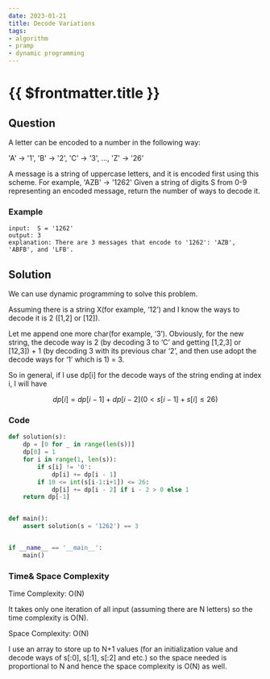 ```yaml
---
date: 2023-01-21
title: Decode Variations
tags:
- algorithm
- pramp 
- dynamic programming
---
```

# {{ $frontmatter.title }}

## Question

A letter can be encoded to a number in the following way:

'A' -> '1', 'B' -> '2', 'C' -> '3', ..., 'Z' -> '26'

A message is a string of uppercase letters, and it is encoded first using this scheme. For example, 'AZB' -> '1262'
Given a string of digits S from 0-9 representing an encoded message, return the number of ways to decode it.


### Example
```
input:  S = '1262'
output: 3
explanation: There are 3 messages that encode to '1262': 'AZB', 'ABFB', and 'LFB'.

```

## Solution 

We can use dynamic programming to solve this problem.

Assuming there is a string X(for example, ‘12’) and I know the ways to decode it is 2 ([1,2] or [12]). 

Let me append one more char(for example, ‘3’). Obviously, for the new string, the decode way is 2 (by decoding 3 to ‘C’ and getting [1,2,3] or [12,3]) + 1 (by decoding 3 with its previous char ‘2’, and then use adopt the decode ways for ‘1’ which is 1) = 3. 

So in general, if I use dp[i] for the decode ways of the string ending at index i, I will have

$$ dp[i] = dp[i-1] + dp[i-2] (0 < s[i-1] + s[i] ≤ 26) $$




### Code
```python
def solution(s):
    dp = [0 for _ in range(len(s))]
    dp[0] = 1
    for i in range(1, len(s)):
        if s[i] != '0':
            dp[i] += dp[i - 1]
        if 10 <= int(s[i-1:i+1]) <= 26:
            dp[i] += dp[i - 2] if i - 2 > 0 else 1
    return dp[-1]


def main():
    assert solution(s = '1262') == 3


if __name__ == '__main__':
    main()
```

### Time& Space Complexity

Time Complexity: O(N)

It takes only one iteration of all input (assuming there are N letters) so the time complexity is O(N).


Space Complexity: O(N)

I use an array to store up to N+1 values (for an initialization value and decode ways of s[:0], s[:1], s[:2] and etc.) so the space needed is proportional to N and hence the space complexity is O(N) as well.












